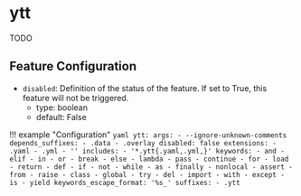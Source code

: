 ytt
===

TODO

Feature Configuration
---
- `disabled`: Definition of the status of the feature. If set to True, this feature will not be triggered.
    - type: boolean
    - default: False

!!! example "Configuration"
    ```yaml
    ytt:
      args:
      - --ignore-unknown-comments
      depends_suffixes:
      - .data
      - .overlay
      disabled: false
      extensions:
      - .yaml
      - .yml
      - ''
      includes:
      - '*.ytt{.yaml,.yml,}'
      keywords:
      - and
      - elif
      - in
      - or
      - break
      - else
      - lambda
      - pass
      - continue
      - for
      - load
      - return
      - def
      - if
      - not
      - while
      - as
      - finally
      - nonlocal
      - assert
      - from
      - raise
      - class
      - global
      - try
      - del
      - import
      - with
      - except
      - is
      - yield
      keywords_escape_format: '%s_'
      suffixes:
      - .ytt
    ```